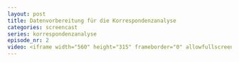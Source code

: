 ```yaml
---
layout: post
title: Datenvorbereitung für die Korrespondenzanalyse
categories: screencast
series: korrespondenzanalyse
episode_nr: 2
video: <iframe width="560" height="315" frameborder="0" allowfullscreen="" src="http://www.youtube.com/embed/1y5g8_ymZrM"></iframe>
---
```

